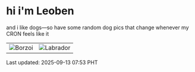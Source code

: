 # hi i'm Leoben

and i like dogs—so have some random dog pics that change whenever my CRON feels like it

|  |  |
|--------|----------|
| ![Borzoi](https://random-dog-vercel.vercel.app/api/random-borzoi?v=1757721191) | ![Labrador](https://random-dog-vercel.vercel.app/api/random-labrador?v=1757721191) |

Last updated: 2025-09-13 07:53 PHT
